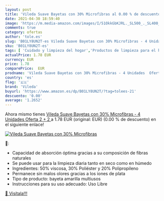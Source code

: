 ```yaml
---
layout: post
title: 'Vileda Suave Bayetas con 30% Microfibras al 0.00 % de descuento'
date: 2021-04-30 18:59:40
image: 'https://m.media-amazon.com/images/I/51OkkGbKJRL._SL500_._SL400_.jpg'
comments: true
category: ofertas
author: 'tole.es'
slug: 'B01LY8UN2T-es Vileda Suave Bayetas con 30% Microfibras - 4 Unidades...'
sku: 'B01LY8UN2T-es'
tags: [ 'Cuidado y limpieza del hogar','Productos de limpieza para el hogar','Salud y cuidado personal','vileda', ]
actualPrice: 1.78 EUR
currency: EUR
price: 1.78
comparePrice:  EUR
prodname: 'Vileda Suave Bayetas con 30% Microfibras - 4 Unidades  Oferta 2 + 2 '
country: 'es'
flag: '🇪🇸'
brand: 'Vileda'
buyurl: 'https://www.amazon.es/dp/B01LY8UN2T/?tag=tolees-21'
descuento: '0.00'
average: '1.2652'
---
```


Ahora mismo tienes [Vileda Suave Bayetas con 30% Microfibras - 4 Unidades  Oferta 2 + 2 ](https://www.amazon.es/dp/B01LY8UN2T/?tag=tolees-21) a 1.78 EUR (original:  EUR) (0.00 %  de descuento) en el siguiente enlace!

[![Vileda Suave Bayetas con 30% Microfibras](https://m.media-amazon.com/images/I/51OkkGbKJRL._SL500_._SL400_.jpg)](https://www.amazon.es/dp/B01LY8UN2T/?tag=tolees-21)

🔎:

- Capacidad de absorción óptima gracias a su composición de fibras naturales
- Se puede usar para la limpieza diaria tanto en seco como en húmedo
- Ingredientes: 50% viscosa, 30% Poliéster y 20% Polipropileno
- Permanece sin malos olores gracias a los iones de plata
- Tipo de producto: bayeta amarilla multiusos
- Instrucciones para su uso adecuado: Uso Libre

[🛒 Visítala!!!](https://www.amazon.es/dp/B01LY8UN2T/?tag=tolees-21)
